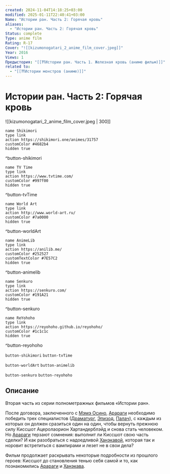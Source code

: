 ```yaml
---
created: 2024-11-04T14:18:25+03:00
modified: 2025-01-11T22:40:41+03:00
Name: "Истории ран. Часть 2: Горячая кровь"
aliases:
  - "Истории ран. Часть 2: Горячая кровь"
Status: complete
Type: anime film
Rating: R-17
Cover: "![[kizumonogatari_2_anime_film_cover.jpeg]]"
Year: 2016
Views: 1
Предыстория: "[[⛩️Истории ран. Часть 1. Железная кровь (аниме фильм)]]"
related to:
  - "[[⛩️Истории монстров (аниме)]]"
---
```


# Истории ран. Часть 2: Горячая кровь

![[kizumonogatari_2_anime_film_cover.jpeg | 300]]

```button
name Shikimori
type link
action https://shikimori.one/animes/31757
customColor #4682b4
hidden true
```
^button-shikimori

```button
name TV Time
type link
action https://www.tvtime.com/
customColor #997f00
hidden true
```
^button-tvTime

```button
name World Art
type link
action http://www.world-art.ru/
customColor #7a0000
hidden true
```
^button-worldArt

```button
name AnimeLib
type link
action https://anilib.me/
customColor #252527
customTextColor #7E57C2
hidden true
```
^button-animelib

```button
name Senkuro
type link
action https://senkuro.com/
customColor #191A21
hidden true
```
^button-senkuro

```button
name ReYohoho
type link
action https://reyohoho.github.io/reyohoho/
customColor #1c1c1c
hidden true
```
^button-reyohoho

`button-shikimori` `button-tvTime`

`button-worldArt` `button-animelib`

`button-senkuro` `button-reyohoho`

## Описание

Вторая часть из серии полнометражных фильмов «Истории ран».

После договора, заключенного с [Мэмэ Осино](https://shikimori.one/characters/22552-meme-oshino), [Арараги](https://shikimori.one/characters/22036-koyomi-araragi) необходимо победить трех специалистов ([Драматург](https://shikimori.one/characters/42362-dramaturgie), [Эпизод](https://shikimori.one/characters/42363-episode), [Палач](https://shikimori.one/characters/42364-guillotinecutter)), с каждым из которых он должен сразиться один на один, чтобы вернуть прежнюю силу Киссшот Ацеролаорион Хартандерблэйд и снова стать человеком. Но [Арараги](https://shikimori.one/characters/22036-koyomi-araragi) терзают сомнения: выполнит ли Киссшот свою часть сделки? И как разобраться с надоедливой [Ханэкавой](https://shikimori.one/characters/22055-tsubasa-hanekawa), которая так и норовит встретиться с вампирами и лезет не в свои дела?

Фильм продолжает раскрывать некоторые подробности из прошлого героев: Киссшот до становления тенью себя самой и то, как познакомились [Арараги](https://shikimori.one/characters/22036-koyomi-araragi) и [Ханэкава](https://shikimori.one/characters/22055-tsubasa-hanekawa).
